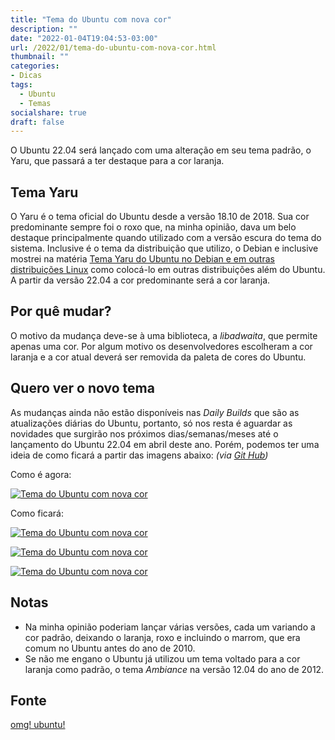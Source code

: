 ```yaml
---
title: "Tema do Ubuntu com nova cor"
description: ""
date: "2022-01-04T19:04:53-03:00"
url: /2022/01/tema-do-ubuntu-com-nova-cor.html
thumbnail: ""
categories:
- Dicas
tags:
  - Ubuntu
  - Temas
socialshare: true
draft: false
---
```

O Ubuntu 22.04 será lançado com uma alteração em seu tema padrão, o Yaru, que passará a ter destaque para a cor laranja.

<!--more-->

## Tema Yaru

O Yaru é o tema oficial do Ubuntu desde a versão 18.10 de 2018. Sua cor predominante sempre foi o roxo que, na minha opinião, dava um belo destaque principalmente quando utilizado com a versão escura do tema do sistema. Inclusive é o tema da distribuição que utilizo, o Debian e inclusive mostrei na matéria <a href="https://info.wsouza.com.br/2020/03/tema-yaru-do-ubuntu-no-debian-e-em-outras-distribuicoes-linux.html" target="_blank">Tema Yaru do Ubuntu no Debian e em outras distribuições Linux</a> como colocá-lo em outras distribuições além do Ubuntu. A partir da versão 22.04 a cor predominante será a cor laranja.

## Por quê mudar?

O motivo da mudança deve-se à uma biblioteca, a _libadwaita_, que permite apenas uma cor. Por algum motivo os desenvolvedores escolheram a cor laranja e a cor atual deverá ser removida da paleta de cores do Ubuntu.

## Quero ver o novo tema

As mudanças ainda não estão disponíveis nas _Daily Builds_ que são as atualizações diárias do Ubuntu, portanto, só nos resta é aguardar as novidades que surgirão nos próximos dias/semanas/meses até o lançamento do Ubuntu 22.04 em abril deste ano. Porém, podemos ter uma ideia de como ficará a partir das imagens abaixo: _(via_ <a href="https://github.com/ubuntu/yaru/pull/3264" target="_blank">_Git Hub_</a>_)_

Como é agora:

[![Tema do Ubuntu com nova cor](https://blogger.googleusercontent.com/img/a/AVvXsEiK-DjPSQg8KpDJs9BZZKBb9jzg66SkIiTR_yvz3WCKQLo-wzrSHVPoGBIx_B17gzHXn64PqH3kjx5DmZU6rPWPnVFaA9xcwmH2UfeAMCYDXve7yXf0WMYp6KE-mWhT7vs5rq5B49J_Z6LYehaSyvklwIGpUzg4fObSyKwx68VoR-HjF3nRUrxjRxnDNg "Tema do Ubuntu com nova cor")](https://blogger.googleusercontent.com/img/a/AVvXsEiK-DjPSQg8KpDJs9BZZKBb9jzg66SkIiTR_yvz3WCKQLo-wzrSHVPoGBIx_B17gzHXn64PqH3kjx5DmZU6rPWPnVFaA9xcwmH2UfeAMCYDXve7yXf0WMYp6KE-mWhT7vs5rq5B49J_Z6LYehaSyvklwIGpUzg4fObSyKwx68VoR-HjF3nRUrxjRxnDNg)

Como ficará:

[![Tema do Ubuntu com nova cor](https://blogger.googleusercontent.com/img/a/AVvXsEgpVrTMEnnET3p4TqRn_oyT1R6Vbv2Xs3zKqqaIzxkDh4EH33lxZynEdpIas48zM0Clw9nPnXQEXITb7QbIJME-upPViq0mMmt8tZ1qFYmJV0muI4kMoDkDN6juaZAjSaqi6gSwc00qDGdDK9hV8KxCoEr56G4wxE9RLLvV0Ajm8FdWHPa2IDI56kE9vQ "Tema do Ubuntu com nova cor")](https://blogger.googleusercontent.com/img/a/AVvXsEgpVrTMEnnET3p4TqRn_oyT1R6Vbv2Xs3zKqqaIzxkDh4EH33lxZynEdpIas48zM0Clw9nPnXQEXITb7QbIJME-upPViq0mMmt8tZ1qFYmJV0muI4kMoDkDN6juaZAjSaqi6gSwc00qDGdDK9hV8KxCoEr56G4wxE9RLLvV0Ajm8FdWHPa2IDI56kE9vQ)

[![Tema do Ubuntu com nova cor](https://blogger.googleusercontent.com/img/a/AVvXsEgUbE-p4zaohwpcMc_7CHXfpkwbTIf5zW2uvC5eMQL-jMLvTW-ahiySmRnqaoRyXJoaJd6xYiT17wx8sktcCYoNAWihZ17AOt6In4tAMMyaCgtqob9HTZF56c8X_id-ul390pqs3iXUCBpFpymQtV3w1NQs_7MXgrANt427JNT8MmNF1mJPeszQ0ZferA "Tema do Ubuntu com nova cor")](https://blogger.googleusercontent.com/img/a/AVvXsEgUbE-p4zaohwpcMc_7CHXfpkwbTIf5zW2uvC5eMQL-jMLvTW-ahiySmRnqaoRyXJoaJd6xYiT17wx8sktcCYoNAWihZ17AOt6In4tAMMyaCgtqob9HTZF56c8X_id-ul390pqs3iXUCBpFpymQtV3w1NQs_7MXgrANt427JNT8MmNF1mJPeszQ0ZferA)

[![Tema do Ubuntu com nova cor](https://blogger.googleusercontent.com/img/a/AVvXsEi-SVYSVHgguZ_KR_p_WHPE5pFE76ZZiH1nJTL4suVrWzIwQfod0HJnKQ80ide1dG36DPassoPoXTvyOrdbvr-xP-xc3NBIm_h3Gg3FSCuM10TVj2bi6ug8gB_sxE-2lF_fZWWmk4UvXwo1SYMuLePhKjtu0-Mg-rbFgLY78E8JcI53zvCvM6pIarB-bQ "Tema do Ubuntu com nova cor")](https://blogger.googleusercontent.com/img/a/AVvXsEi-SVYSVHgguZ_KR_p_WHPE5pFE76ZZiH1nJTL4suVrWzIwQfod0HJnKQ80ide1dG36DPassoPoXTvyOrdbvr-xP-xc3NBIm_h3Gg3FSCuM10TVj2bi6ug8gB_sxE-2lF_fZWWmk4UvXwo1SYMuLePhKjtu0-Mg-rbFgLY78E8JcI53zvCvM6pIarB-bQ)

## Notas

* Na minha opinião poderiam lançar várias versões, cada um variando a cor padrão, deixando o laranja, roxo e incluindo o marrom, que era comum no Ubuntu antes do ano de 2010.
* Se não me engano o Ubuntu já utilizou um tema voltado para a cor laranja como padrão, o tema _Ambiance_ na versão 12.04 do ano de 2012.


## Fonte

<a href="https://www.omgubuntu.co.uk/2021/12/ubuntu-22-04-yaru-theme-orange-refresh" target="_blank">omg! ubuntu!</a>
